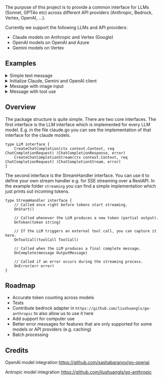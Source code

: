 The purpose of this project is to provide a common interface for LLMs (Sonnet, GPT4o etc) across different API providers (Anthropic, Bedrock, Vertex, OpenAI, ...).

Currently we support the following LLMs and API providers:

- Claude models on Anthropic and Vertex (Google)
- OpenAI models on OpenAI and Azure
- Gemini models on Vertex

## Examples

<details>
<summary>Simple text message</summary>

```
openAIKey := "abc"
openai := llm.NewOpenAILLM(openAIKey)

systemPrompt := "You only use Emojis."
textRequest := llm.ChatCompletionRequest{
		SystemPrompt: &systemPrompt,
		Model:        llm.ModelGPT4o,
		Messages: []llm.InputMessage{
			{
				Role: llm.RoleUser,
				MultiContent: []llm.ContentPart{
					{
						Type: llm.ContentTypeText,
						Text: `What is the purpose of life?`
					},
				},
			},
		},
		JSONMode:    false,
		MaxTokens:   1000,
		Temperature: 0,
	}

response, err := openai.CreateChatCompletion(context.Background(), textRequest)
if err != nil {
	panic(err)
}

fmt.Println(response)
```

</details>

<details>
<summary>Initialize Claude, Gemini and OpenAI client</summary>

```
// OpenAI model from OpenAI API
openAIKey := ""
openai := llm.NewOpenAILLM(openAIKey)

// Claude model from OpenAI API
anthropicKey := ""
claude := llm.NewAnthropicLLM(anthropicKey)

// Gemini model from Vertex API
geminiKey := ""
gemini, err := llm.NewGeminiLLM(geminiKey)
if err != nil {
    panic(err)
}

// Claude model from Vertex API
// read google credentials from file
credBytes, err := os.ReadFile("google.json")
if err != nil {
    panic(err)
}

claudeVertex := llm.NewVertexLLM(credBytes, "project-id", "location")
```

</details>

<details>
<summary>Message with image input</summary>

```
openAIKey := ""
openai := llm.NewOpenAILLM(openAIKey)


// read image from test_images/cats.png and convert to base64
imageBytesDogs, _ := os.ReadFile("images/dogs.png")
imageBytesCats, _ := os.ReadFile("images/cats.png")


imageBase64Dogs := base64.StdEncoding.EncodeToString(imageBytesDogs)
imageBase64Cats := base64.StdEncoding.EncodeToString(imageBytesCats)

systemPrompt := "You are a cat and speak in cat language."
imageRequest := llm.ChatCompletionRequest{
	SystemPrompt: &systemPrompt,
	Model:        llm.ModelGPT4o,
	Messages: []llm.InputMessage{
		{
			Role: llm.RoleUser,
			MultiContent: []llm.ContentPart{
				{
					Type: llm.ContentTypeText,
					Text: "Image number 1",
				},
				{
					Type:      llm.ContentTypeImage,
					Data:      imageBase64Cats,
					MediaType: "image/png",
				},
				{
					Type: llm.ContentTypeText,
					Text: "Image number 2",
				},
				{
					Type:      llm.ContentTypeImage,
					Data:      imageBase64Dogs,
					MediaType: "image/png",
				},
				{
					Type: llm.ContentTypeText,
					Text: `Compare the two images`.
				},
			},
		},
	},
	JSONMode:    false,
	MaxTokens:   1000,
	Temperature: 0,
}

response, _ := openai.CreateChatCompletion(context.Background(), imageRequest)
fmt.Println(reponse)
```

</details>

<details>
<summary>Message with tool use</summary>

```
openAIKey := ""
openai := llm.NewOpenAILLM(openAIKey)

toolRequestWithToolResponse := llm.ChatCompletionRequest{
	Model: llm.ModelGPT4o,
	Messages: []llm.InputMessage{
		{
			Role: llm.RoleUser,
			MultiContent: []llm.ContentPart{
				{
					Type: llm.ContentTypeText,
					Text: "What is the weather in Paris, France?",
				},
			},
		},
		{
			Role: llm.RoleAssistant,
			ToolCalls: []llm.ToolCall{{
				ID:   "123",
				Type: "function",
				Function: llm.ToolCallFunction{
					Name:      "get_weather",
					Arguments: "{\"location\": \"Paris, France\"}",
				},
			}},
		},
		{
			Role:         llm.RoleTool,
			MultiContent: nil,
			ToolResults: []llm.ToolResult{
				{
					ToolCallID:   "123",
					FunctionName: "get_weather",
					Result:       "15 degrees",
					IsError:      false,
				},
			},
		},
	},
	Tools: []llm.Tool{
		{
			Type: "function",
			Function: &llm.Function{
				Name:        "get_weather",
				Description: "Get current temperature for a given location.",
				Parameters: map[string]interface{}{
					"type": "object",
					"properties": map[string]interface{}{
						"location": map[string]interface{}{
							"type":        "string",
							"description": "City and country e.g. Bogotá, Colombia",
						},
					},
					"required":             []string{"location"},
					"additionalProperties": false,
				},
			},
		},
	},
	JSONMode:    false,
	MaxTokens:   1000,
	Temperature: 0,
}

response, _ := openai.CreateChatCompletion(context.Background(), toolRequestWithToolResponse)
fmt.Println(response)
```

</details>

## Overview

The package structure is quite simple. There are two core interfaces. The first interface is the LLM interface which is implemented for every LLM model. E.g. in the file claude.go you can see the implementation of that interface for the claude models.

```
type LLM interface {
	CreateChatCompletion(ctx context.Context, req ChatCompletionRequest) (ChatCompletionResponse, error)
	CreateChatCompletionStream(ctx context.Context, req ChatCompletionRequest) (ChatCompletionStream, error)
}
```

The second interface is the StreamHandler interface. You can use it to define your own stream handler e.g. for SSE streaming over a RestAPI. In the example folder `streaming` you can find a simple implementation which just prints out incoming tokens.

```
type StreamHandler interface {
	// Called once right before tokens start streaming.
	OnStart()

	// Called whenever the LLM produces a new token (partial output).
	OnToken(token string)

	// If the LLM triggers an external tool call, you can capture it here.
	OnToolCall(toolCall ToolCall)

	// Called when the LLM produces a final complete message.
	OnComplete(message OutputMessage)

	// Called if an error occurs during the streaming process.
	OnError(err error)
}
```

## Roadmap

- Accurate token counting across models
- Tests
- Contribute bedrock adapter in `https://github.com/liushuangls/go-anthropic` to also allow us to use it here
- Add support for computer use
- Better error messages for features that are only supported for some models or API providers (e.g. caching)
- Batch processing

## Credits

OpenAI model integration
https://github.com/sashabaranov/go-openai

Antropic model integration
https://github.com/liushuangls/go-anthropic
